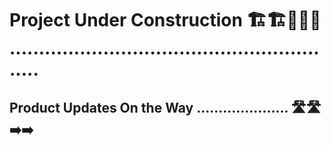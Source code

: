 # Project Under Construction 🏗️🏗️🚧🚧🚧 ..........................................................

## Product Updates On the Way ..................... 🛣️🛣️➡️➡️











